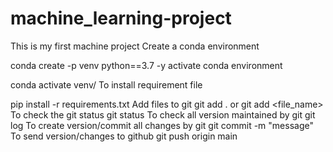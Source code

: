 # machine_learning-project
This is my first machine project
Create a conda environment

conda create -p venv python==3.7 -y
activate conda environment

conda activate venv/
To install requirement file

pip install -r requirements.txt
Add files to git git add . or git add <file_name>
To check the git status git status
To check all version maintained by git git log
To create version/commit all changes by git git commit -m "message"
To send version/changes to github git push origin main